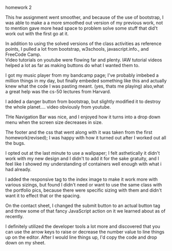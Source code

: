 homework 2


This hw assignment went smoother, and because of the use of 
bootstrap, I was able to make a a more smoothed out version of my previous work, not to mention gave more head space to problem solve some stuff that did't work out with the first go at it. 

In addition to using the solved versions of the class activities as reference points, I pulled a lot from bootstrap, w3schools, javascript.info., and FreeCode Camp.  
 Video tutorials on youtube were flowing far and plenty. IAW tutorial videos helped a lot as far as making buttons do what I wanted them to.

 I got my music player from my bandcamp page; I've probably imbebed a million things in my day, but finally embeded something like this and actually knew what the code I was pasting meant. (yes, thats me playing)
 also,what a great help was the cs-50 lectures from Harvard. 

I added a danger button from bootstrap, but slightly modified it to destroy the whole planet.... video obviously from youtube. 

THe Navigation Bar was nice, and I enjoyed how it turns into a drop down menu when the screen size decreases in size. 

The footer and the css that went along with it was taken from the first homework(revised); I was happy with how it turned out after I worked out all the bugs. 

I opted out at the last minute to use a wallpaper; I felt asthetically it didn't work with my new design and I didn't to add it for the sake gratuity, and I feel like I showed my understanding of containers well enough with what i had already.  

I added the responsive tag to the index image to make it work more with various sizings, but found I didn't need or want to use the same class with the portfolio pics, because there were specific sizing with them and didn't want it to effect that or the spacing.  

On the contact sheet, I changed the submit button to an actual button tag and threw some of that fancy JavaScript action on it we learned about as of recently. 

I definitely utilized the developer tools a lot more and discovered that you can use the arrow keys to raise or decrease the number value to line things up on the editor. After I would line things up, I'd copy the code and drop down on my sheet. 
